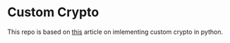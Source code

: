 # Custom Crypto
This repo is based on [this](https://medium.com/swlh/create-your-own-custom-encryption-in-python-4345cc23512b) article on imlementing custom crypto in python.
